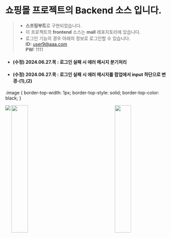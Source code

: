 # 쇼핑몰 프로젝트의 Backend 소스 입니다.
> -  **스프링부트**로 구현되었습니다. <br>
> -  이 프로젝트의 **frontend** 소스는 **mall** 레포지토리에 있습니다. <br>
> -  로그인 기능의 경우 아래의 정보로 로그인할 수 있습니다.<br>
  **ID:**   user9@aaa.com  <br>
  **PW:**   1111

+ #### (수정) 2024.06.27.목 : 로그인 실패 시 에러 메시지 분기처리
+ #### (수정) 2024.06.27.목 : 로그인 실패 시 에러 메시지를 팝업에서 input 하단으로 변경-(1),(2)


.image {
  border-top-width: 1px;
  border-top-style: solid;
  border-top-color: black;
}

<img src="https://github.com/likeyellow/mallapi/assets/38120188/f156399a-a13d-4c53-9ca3-13b15c21b23c" class="image" idwidth="32%" align="left">
<img src="https://github.com/likeyellow/mallapi/assets/38120188/e24c1e47-5b52-4fea-be52-ab5ea8b5de98" class="image" width="32%" align="center">
<img src="https://github.com/likeyellow/mallapi/assets/38120188/c1dc6842-e980-425a-a642-becdec41bdde" class="image" width="32%" align="right">


